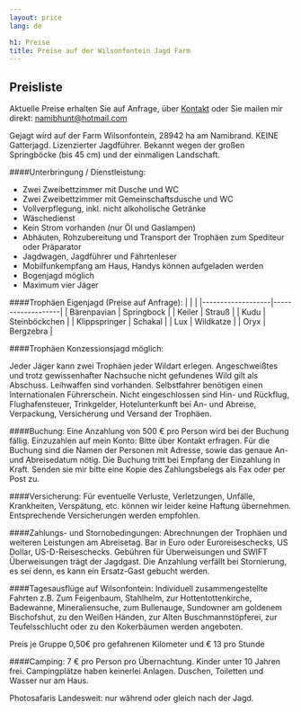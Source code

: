 ```yaml
---
layout: price
lang: de

h1: Preise
title: Preise auf der Wilsonfontein Jagd Farm
---
```


Preisliste
----

Aktuelle Preise erhalten Sie auf Anfrage, über [Kontakt](http://wilsonfontein.de/de/kontakt.htm) oder Sie mailen mir direkt: namibhunt@hotmail.com

Gejagt wird auf der Farm Wilsonfontein, 28942 ha am Namibrand. KEINE Gatterjagd. Lizenzierter Jagdführer.
Bekannt wegen der großen Springböcke (bis 45 cm) und der einmaligen Landschaft.

####Unterbringung / Dienstleistung:

- Zwei Zweibettzimmer mit Dusche und WC 
- Zwei Zweibettzimmer mit Gemeinschaftsdusche und WC 
- Vollverpflegung, inkl. nicht alkoholische Getränke
- Wäschedienst
- Kein Strom vorhanden (nur Öl und Gaslampen)
- Abhäuten, Rohzubereitung und Transport der Trophäen zum Spediteur oder Präparator
- Jagdwagen, Jagdführer und Fährtenleser
- Mobilfunkempfang am Haus, Handys können aufgeladen werden
- Bogenjagd möglich
- Maximum vier Jäger

<!--

####Tagessätze :
|Ruhetag / Begleitperson||90 €|
|Jagdtag , Doppelzimmer|1:1|180 €|
|Jagdtag , Doppelzimmer|2:1@|160 €|
|Flughafentransfer / Returntrip (pro Gruppe)||200 €|
|Angeltrips, Einkaufs- und sonstige Rundfahrten (pro km)||0.8 €|

-->

####Trophäen Eigenjagd (Preise auf Anfrage):
|                   |                   |
|-------------------|-------------------|
| Bärenpavian       | Springbock        |
| Keiler            | Strauß            |
| Kudu              | Steinböckchen     |
| Klippspringer     | Schakal           |
| Lux               | Wildkatze         |
| Oryx              | Bergzebra         |


####Trophäen Konzessionsjagd möglich:

Jeder Jäger kann zwei Trophäen jeder Wildart erlegen. Angeschweißtes und trotz gewissenhafter Nachsuche nicht gefundenes Wild gilt als Abschuss. Leihwaffen sind vorhanden. Selbstfahrer benötigen einen Internationalen Führerschein.
Nicht eingeschlossen sind Hin- und Rückflug, Flughafensteuer, Trinkgelder, Hotelunterkunft bei An- und Abreise, Verpackung, Versicherung und Versand der Trophäen.


####Buchung:
Eine Anzahlung von 500 € pro Person wird bei der Buchung fällig.
Einzuzahlen auf mein Konto: Bitte über Kontakt erfragen.
Für die Buchung sind die Namen der Personen mit Adresse, sowie das genaue An- und Abreisedatum nötig.
Die Buchung tritt bei Empfang der Einzahlung in Kraft.
Senden sie mir bitte eine Kopie des Zahlungsbelegs als Fax oder per Post zu.

####Versicherung:
Für eventuelle Verluste, Verletzungen, Unfälle, Krankheiten, Verspätung, etc. können wir leider keine Haftung übernehmen.
Entsprechende Versicherungen werden empfohlen.

####Zahlungs- und Stornobedingungen:
Abrechnungen der Trophäen und weiteren Leistungen am Abreisetag.
Bar in Euro oder Euroreiseschecks, US Dollar, US-D-Reiseschecks.
Gebühren für Überweisungen und SWIFT Überweisungen trägt der Jagdgast.
Die Anzahlung verfällt bei Stornierung, es sei denn, es kann ein Ersatz-Gast gebucht werden.


####Tagesausflüge auf Wilsonfontein:
Individuell zusammengestellte Fahrten z.B. Zum Feigenbaum, Stahlhelm, zur Hottentottenkirche, Badewanne, Mineraliensuche, zum Bullenauge, Sundowner am goldenem Bischofshut, zu den Weißen Händen, zur Alten Buschmannstöpferei, zur Teufelsschlucht oder zu den Kokerbäumen werden angeboten.

Preis je Gruppe 0,50€ pro gefahrenen Kilometer und € 13 pro Stunde

####Camping:
7 € pro Person pro Übernachtung. Kinder unter 10 Jahren frei.
Campingplätze haben keinerlei Anlagen. Duschen, Toiletten und Wasser nur am Haus.

Photosafaris Landesweit: nur während oder gleich nach der Jagd. 

<!--

Preise pro Tag
|1 Person   |300 €|
|2 Personen |260 € @|
|3 Personen |230 € @|
|4 Personen |190 € @|
|5 Personen |170 € @|
|6 Personen |160 € @|


Eingeschlossen: Vollpension im D.Zimmer, Fahrzeug, Fahrer

Nicht Eingeschlossen: Eintrittsgelder , Trinkgelder, alkoholische Getränke
-->

[Kontakt]: http://wilsonfontein.de/de/kontakt.htm